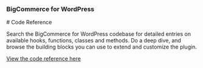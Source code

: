 <h3 class="sub-docs-type" id="bigcommerce-for-wordpress">BigCommerce for WordPress</h3>
# Code Reference

Search the BigCommerce for WordPress codebase for detailed entries on available hooks, functions, classes and methods. Do a deep dive, and browse the building blocks you can use to extend and customize the plugin.

[View the code reference here](https://bigcommerce.moderntribe.qa/)

